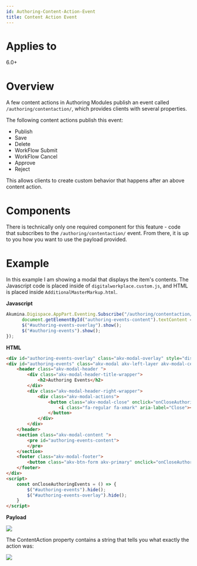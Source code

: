 ```yaml
---
id: Authoring-Content-Action-Event
title: Content Action Event
---
```


# Applies to
6.0+

# Overview

A few content actions in Authoring Modules publish an event called `/authoring/contentaction/`, which provides clients with several properties.

The following content actions publish this event:
- Publish
- Save
- Delete
- WorkFlow Submit
- WorkFlow Cancel
- Approve
- Reject

This allows clients to create custom behavior that happens after an above content action.

# Components

There is technically only one required component for this feature - code that subscribes to the `/authoring/contentaction/` event. From there, it is up to you how you want to use the payload provided.

# Example

In this example I am showing a modal that displays the item's contents. The Javascript code is placed inside of `digitalworkplace.custom.js`, and HTML is placed inside `AdditionalMasterMarkup.html`.

**Javascript**

```js
Akumina.Digispace.AppPart.Eventing.Subscribe("/authoring/contentaction/", (contentAction) => {
      document.getElementById("authoring-events-content").textContent = JSON.stringify(contentAction, undefined, 2);
      $("#authoring-events-overlay").show();
      $("#authoring-events").show();
});
```

**HTML**

```html
<div id="authoring-events-overlay" class="akv-modal-overlay" style="display: none"></div>
<div id="authoring-events" class="akv-modal akv-left-layer akv-modal-center akv-modal-small-medium" style="height: unset; display: none">
    <header class="akv-modal-header ">
        <div class="akv-modal-header-title-wrapper">
            <h2>Authoring Events</h2>
        </div>
        <div class="akv-modal-header-right-wrapper">
            <div class="akv-modal-actions">
                <button class="akv-modal-close" onclick="onCloseAuthoringEvents()">
                    <i class="fa-regular fa-xmark" aria-label="Close"></i>
                </button>
            </div>
        </div>
    </header>
    <section class="akv-modal-content ">
        <pre id="authoring-events-content">
        </pre>
    </section>
    <footer class="akv-modal-footer">
        <button class="akv-btn-form akv-primary" onclick="onCloseAuthoringEvents()">Close</button>
    </footer>
</div>
<script>
    const onCloseAuthoringEvents = () => {
        $("#authoring-events").hide();
        $("#authoring-events-overlay").hide();
    }
</script>
```

**Payload**

![](https://akuminadownloads.blob.core.windows.net/wiki/AkuminaDev/Authoring/IActionItem.png)

The ContentAction property contains a string that tells you what exactly the action was:

![](https://akuminadownloads.blob.core.windows.net/wiki/AkuminaDev/Authoring/ContentAction.png)

